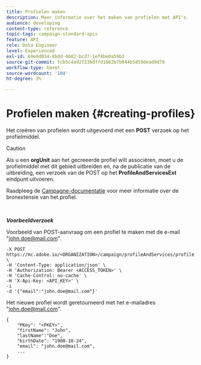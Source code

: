 ```yaml
---
title: Profielen maken
description: Meer informatie over het maken van profielen met API's.
audience: developing
content-type: reference
topic-tags: campaign-standard-apis
feature: API
role: Data Engineer
level: Experienced
exl-id: 69e8d034-6bdd-4b82-bcd7-1ef4be0a59b3
source-git-commit: fcb5c4a92f23bdffd1082b7b044b5859dead9d70
workflow-type: tm+mt
source-wordcount: '104'
ht-degree: 3%

---
```


# Profielen maken {#creating-profiles}

Het creëren van profielen wordt uitgevoerd met een **POST** verzoek op het profielmiddel.

>[!CAUTION]
>
>Als u een <b>orgUnit</b> aan het gecreeerde profiel wilt associëren, moet u de profielmiddel met dit gebied uitbreiden en, na de publicatie van de uitbreiding, een verzoek van de POST op het <b>ProfileAndServicesExt</b> eindpunt uitvoeren.
>
>Raadpleeg de <a href="https://helpx.adobe.com/campaign/standard/administration/using/organizational-units.html#partitioning-profiles">Campagne-documentatie</a> voor meer informatie over de bronextensie van het profiel.

<br/>

***Voorbeeldverzoek***

Voorbeeld van POST-aanvraag om een profiel te maken met de e-mail &quot;john.doe@mail.com&quot;.

```
-X POST https://mc.adobe.io/<ORGANIZATION>/campaign/profileAndServices/profile \
-H 'Content-Type: application/json' \
-H 'Authorization: Bearer <ACCESS_TOKEN>' \
-H 'Cache-Control: no-cache' \
-H 'X-Api-Key: <API_KEY>' \
-i
-d '{"email":"john.doe@mail.com"}'
```

Het nieuwe profiel wordt geretourneerd met het e-mailadres &quot;john.doe@mail.com&quot;.

```
{
    "PKey": "<PKEY>",
    "firstName": "John",
    "lastName":"Doe",
    "birthDate": "1980-10-24",
    "email": "john.doe@mail.com",
    ...
}
```
